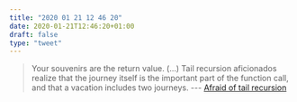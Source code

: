```yaml
---
title: "2020 01 21 12 46 20"
date: 2020-01-21T12:46:20+01:00
draft: false
type: "tweet"
---
```

> Your souvenirs are the return value. (...) Tail recursion aficionados realize that the journey itself is the important part of the function call, and that a vacation includes two journeys. --- [Afraid of tail recursion](http://funcall.blogspot.com/2020/01/afraid-of-tail-recursion_21.html)

